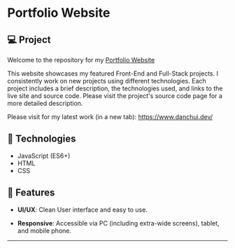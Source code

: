 # Portfolio Website

## 💻 Project

Welcome to the repository for my [Portfolio Website](https://www.danchui.dev/) 

This website showcases my featured Front-End and Full-Stack projects. I consistently work on new projects using different technologies. Each project includes a brief description, the technologies used, and links to the live site and source code. Please visit the project's source code page for a more detailed description. 

Please visit for my latest work (in a new tab): https://www.danchui.dev/

## 🚀 Technologies

- JavaScript (ES6+)
- HTML
- CSS

## 💫 Features

- **UI/UX**: Clean User interface and easy to use.

- **Responsive**: Accessible via PC (including extra-wide screens), tablet, and mobile phone.

---
